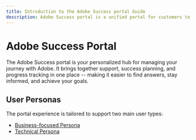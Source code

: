 ```yaml
---
title: Introduction to the Adobe Success portal Guide
description: Adobe Success portal is a unified portal for customers to submit cases, view ticket progress, and do much more.
---
```


# Adobe Success Portal

The Adobe Success portal is your personalized hub for managing your journey with Adobe. It brings together support, success planning, and progress tracking in one place -- making it easier to find answers, stay informed, and achieve your goals. 

## User Personas

The portal experience is tailored to support two main user types:

* [Business-focused Persona](/help/adobe-success-portal/business-persona/key-features-for-business-persona.md)
* [Technical Persona](/help/adobe-success-portal/technical-persona/key-features-for-technical-persona.md)
